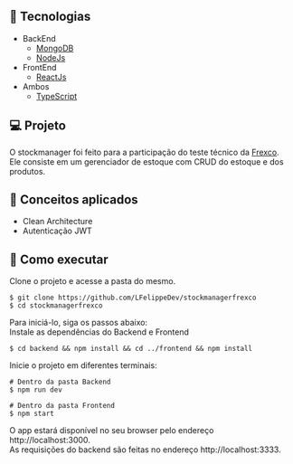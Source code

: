 <p  align="center"></p>
<p  align="center">
 </p>
 

## 🧪 Tecnologias
<!--ts-->
* BackEnd
  * [MongoDB](https://docs.mongodb.com/manual/)
  * [NodeJs](https://nodejs.org/pt-br/docs/)
* FrontEnd  
  * [ReactJs](https://pt-br.reactjs.org/)
* Ambos
  * [TypeScript](https://www.typescriptlang.org/)
<!--te-->

## 💻 Projeto
O stockmanager foi feito para a participação do teste técnico da [Frexco](https://frexco.com.br/).<br>
Ele consiste em um gerenciador de estoque com CRUD do estoque e dos produtos.

## 📑 Conceitos aplicados
<!--ts-->
* Clean Architecture
* Autenticação JWT
<!--te-->

## 🚀 Como executar
Clone o projeto e acesse a pasta do mesmo.
~~~
$ git clone https://github.com/LFelippeDev/stockmanagerfrexco
$ cd stockmanagerfrexco
~~~
Para iniciá-lo, siga os passos abaixo:<br>
Instale as dependências do Backend e Frontend
~~~
$ cd backend && npm install && cd ../frontend && npm install
~~~
Inicie o projeto em diferentes terminais:
~~~
# Dentro da pasta Backend
$ npm run dev
~~~
~~~
# Dentro da pasta Frontend
$ npm start
~~~
O app estará disponível no seu browser pelo endereço http://localhost:3000.<br>
As requisições do backend são feitas no endereço http://localhost:3333.

